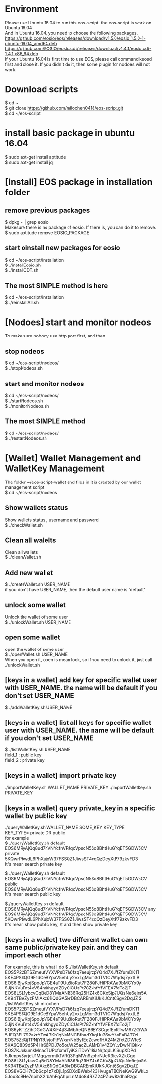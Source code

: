 # Environment 
Please use Ubuntu 16.04 to run this eos-script. the eos-script is work on Ubuntu 16.04  
And in Ubuntu 16.04, you need to choose the following packages.  
https://github.com/eosio/eos/releases/download/v1.5.0/eosio_1.5.0-1-ubuntu-16.04_amd64.deb   
https://github.com/EOSIO/eosio.cdt/releases/download/v1.4.1/eosio.cdt-1.4.1.x86_64.deb  
If your Ubuntu 16.04 is first time to use EOS, please call command keosd first and close it.
If you didn't do it, then some plugin for nodoes will not work.

# Download scripts
$ cd ~  
$ git clone https://github.com/milochen0418/eos-script.git   
$ cd ~/eos-script  

# install basic package in ubuntu 16.04
$ sudo apt-get install aptitude  
$ sudo apt-get install jq

# [Install] EOS package in installation folder
## remove previous packages
$ dpkg -i | grep eosio  
Makesure there is no package of eosio. If there is, you can do it to remove.  
$ sudo aptitude remove EOSIO_PACKAGE  
## start oinstall new packages for eosio  
$ cd ~/eos-script/installation   
$ ./installEosio.sh  
$ ./installCDT.sh  
## The most SIMPLE method is here
$ cd ~/eos-script/installation  
$ ./reinstallAll.sh  

# [Nodoes] start and monitor nodeos 
To make sure nobody use http port first, and then  
## stop nodeos  
$ cd ~/eos-script/nodeos/  
$ ./stopNodeos.sh  
## start and monitor nodeos
$ cd ~/eos-script/nodeos/  
$ ./startNodeos.sh  
$ ./monitorNodeos.sh  
## The most SIMPLE method
$ cd ~/eos-script/nodeos/  
$ ./restartNodeos.sh  

# [Wallet] Wallet Management and WalletKey Management
The folder ~/eos-script-wallet and files in it is created by our wallet management script  
$ cd ~/eos-script/nodeos  

## Show wallets status 
Show wallets status , username and password  
$ ./checkWallet.sh  

## Clean all walelts
Clean all wallets  
$ ./cleanWallet.sh  

## Add new wallet  
$ ./createWallet.sh USER_NAME  
if you don't have USER_NAME, then the default user name is 'default'  

## unlock some wallet  
Unlock the wallet of some user  
$ ./unlockWallet.sh USER_NAME  
 
## open some wallet
open the wallet of some user  
$ ./openWallet.sh USER_NAME  
When you open it, open is mean lock, so if you need to unlock it, just call ./unlockWallet.sh  

## [keys in a wallet] add key for specific wallet user with USER_NAME. the name will be default if you don't set USER_NAME
$ ./addWalletKey.sh USER_NAME  

## [keys in a wallet] list all keys for specific wallet user with USER_NAME. the name will be default if you don't set USER_NAME

$ ./listWalletKey.sh USER_NAME  
field_1 : public key  
field_2 : private key  

## [keys in a wallet] import private key
./importWalletKey.sh WALLET_NAME PRIVATE_KEY
./importWalletKey.sh PRIVATE_KEY

## [keys in a wallet] query private_key in a specific wallet by public key
./queryWalletKey.sh WALLET_NAME SOME_KEY KEY_TYPE  
KEY_TYPE= private OR public  
for example   
$ ./queryWalletKey.sh default EOS6MRyAjQq8ud7hVNYcfnVPJqcVpscN5So8BhtHuGYqET5GDW5CV private  
5KQwrPbwdL6PhXujxW37FSSQZ1JiwsST4cqQzDeyXtP79zkvFD3  
It's mean search private key 
   
$ ./queryWalletKey.sh default EOS6MRyAjQq8ud7hVNYcfnVPJqcVpscN5So8BhtHuGYqET5GDW5CV public  
EOS6MRyAjQq8ud7hVNYcfnVPJqcVpscN5So8BhtHuGYqET5GDW5CV    
It's mean search public key  
  
$./queryWalletKey.sh default EOS6MRyAjQq8ud7hVNYcfnVPJqcVpscN5So8BhtHuGYqET5GDW5CV any  
EOS6MRyAjQq8ud7hVNYcfnVPJqcVpscN5So8BhtHuGYqET5GDW5CV   5KQwrPbwdL6PhXujxW37FSSQZ1JiwsST4cqQzDeyXtP79zkvFD3  
It's mean show public key, \t and then show private key



## [keys in a wallet] two different wallet can own same public/private key pair. and they can import each other
For example, this is what I do
$ ./listWalletKey.sh default
EOS5P22BTSZmeufVYXVPsD7h6fzq7eeujrzpYQ4d7XJffZfumDK1T   5KE4PS6QG9E1dCeBYpaV5ehUy2vxLgMom3dTVtC7Wqdsj7yxtLB
EOS6iBjwKpjSpoJpVGE4aT9Uu8ioRut7F28QFJHiPRAWa9bMCYx9y   5JjNKVuTnt4xV54mkhgydZDyCiCUsPt78ZxhfYfVFEX7fdTo2jT
EOS8LSL1ybcvCqBeD8YMaANR36Rq25HZ4x6CKxSjp7UQsNe6ejm5A   5K94TBAZyzFMiAkx61iQdGA5krDBCAREmKiUkKJCnt6Sgv2DqJZ
$ ./listWalletKey.sh milochen
EOS5P22BTSZmeufVYXVPsD7h6fzq7eeujrzpYQ4d7XJffZfumDK1T   5KE4PS6QG9E1dCeBYpaV5ehUy2vxLgMom3dTVtC7Wqdsj7yxtLB
EOS6iBjwKpjSpoJpVGE4aT9Uu8ioRut7F28QFJHiPRAWa9bMCYx9y   5JjNKVuTnt4xV54mkhgydZDyCiCUsPt78ZxhfYfVFEX7fdTo2jT
EOS6yKTZZihDGdGW4XiF4jt3JMbAeQNB6EY3CgefEoRTwM97ZGiWA   5JFQ3EL792akrYDxA3Kb1qNsMNCBfhadXhqUu26wYhsEaB4T7xL
EOS75ZdQjTPNjYRUyjoPjFWxayNbByfEeZqwdfHA24M2fxtZDWfeS   5KA6Q8D9d5P4Hr66PDJ7o5ouW25acZLAMrB1v4ZQYLvDwN1Qkkv
EOS7KJukumkMnaoTUPcfxmrTyiK3iTDvY1RiaNrjtqdLKiSupXDPd   5JkmpySyrjeU1Mqqvcrmtk1VRQ3PqMVn9zbhrNJeR3icvXZkCgx
EOS8LSL1ybcvCqBeD8YMaANR36Rq25HZ4x6CKxSjp7UQsNe6ejm5A   5K94TBAZyzFMiAkx61iQdGA5krDBCAREmKiUkKJCnt6Sgv2DqJZ
EOS8VGCH7tQb6cp4z7xDjL1p9DXdBWeb423HvugaTBCNeKwG9WkLx   5Jou3cBHe7npihX2rbAhFqAhprLnM4o84RXZ24PZuwBzdhaRzgc


